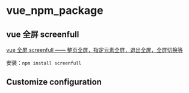 # vue_npm_package


## vue 全屏 screenfull
[vue 全屏 screenfull —— 整页全屏，指定元素全屏，退出全屏，全屏切换等](https://blog.csdn.net/weixin_41192489/article/details/118372000)

安装：```npm install screenfull```



## Customize configuration

